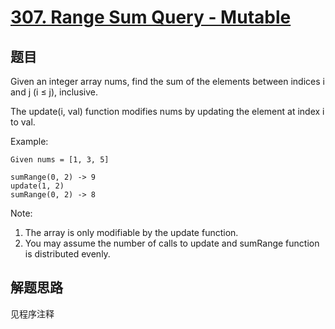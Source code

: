 # [307. Range Sum Query - Mutable](https://leetcode.com/problems/range-sum-query-mutable/)

## 题目

Given an integer array nums, find the sum of the elements between indices i and j (i ≤ j), inclusive.

The update(i, val) function modifies nums by updating the element at index i to val.

Example:

```text
Given nums = [1, 3, 5]

sumRange(0, 2) -> 9
update(1, 2)
sumRange(0, 2) -> 8
```

Note:

1. The array is only modifiable by the update function.
1. You may assume the number of calls to update and sumRange function is distributed evenly.

## 解题思路

见程序注释

